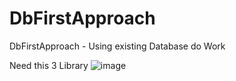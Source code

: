# DbFirstApproach
DbFirstApproach - Using existing Database do Work

Need this 3 Library
![image](https://github.com/user-attachments/assets/1bb0507b-4a35-458b-a57e-3f3819d4af27)

